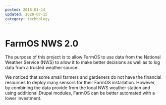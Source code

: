 ```yaml
---
posted: 2018-01-14
updated: 2020-07-15
category: technology
---
```


# FarmOS NWS 2.0

The purpose of this project is to allow FarmOS to use data from the National Weather Service (NWS) to allow it to make better decisions as well as to log data from a trusted weather source.

We noticed that some small farmers and gardeners do not have the financial resources to deploy many sensors for their FarmOS installation. However, by combining the data provide from the local NWS weather station and using additional Drupal modules, FarmOS can be better automated with a lower investment.
